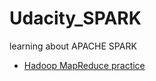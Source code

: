 # Udacity_SPARK
learning about APACHE SPARK


- [Hadoop MapReduce practice](https://github.com/fenneccat/Udacity_SPARK/blob/master/hadoop-MapReduce/mapreduce_practice.ipynb)
